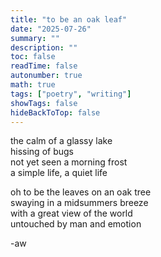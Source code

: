 ```yaml
---
title: "to be an oak leaf"
date: "2025-07-26"
summary: ""
description: ""
toc: false
readTime: false
autonumber: true
math: true
tags: ["poetry", "writing"]
showTags: false
hideBackToTop: false
---
```


the calm of a glassy lake  
hissing of bugs  
not yet seen a morning frost  
a simple life, a quiet life  
  
oh to be the leaves on an oak tree  
swaying in a midsummers breeze  
with a great view of the world  
untouched by man and emotion    

-aw